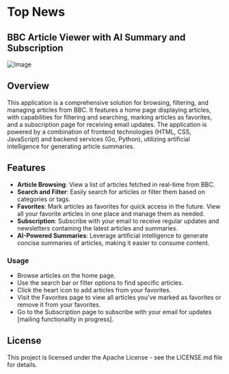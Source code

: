 # Top News
## BBC Article Viewer with AI Summary and Subscription

![Image](https://upload.wikimedia.org/wikipedia/commons/thumb/a/ad/BBC_News_logo.svg/2560px-BBC_News_logo.svg.png)

## Overview

This application is a comprehensive solution for browsing, filtering, and managing articles from BBC. It features a home page displaying articles, with capabilities for filtering and searching, marking articles as favorites, and a subscription page for receiving email updates. The application is powered by a combination of frontend technologies (HTML, CSS, JavaScript) and backend services (Go, Python), utilizing artificial intelligence for generating article summaries.

## Features

- **Article Browsing**: View a list of articles fetched in real-time from BBC.
- **Search and Filter**: Easily search for articles or filter them based on categories or tags.
- **Favorites**: Mark articles as favorites for quick access in the future. View all your favorite articles in one place and manage them as needed.
- **Subscription**: Subscribe with your email to receive regular updates and newsletters containing the latest articles and summaries.
- **AI-Powered Summaries**: Leverage artificial intelligence to generate concise summaries of articles, making it easier to consume content.

### Usage

- Browse articles on the home page.
- Use the search bar or filter options to find specific articles.
- Click the heart icon to add articles from your favorites.
- Visit the Favorites page to view all articles you've marked as favorites or remove it from your favorites.
- Go to the Subscription page to subscribe with your email for updates [mailing functionality in progress].


## License

This project is licensed under the Apache License - see the LICENSE.md file for details.
